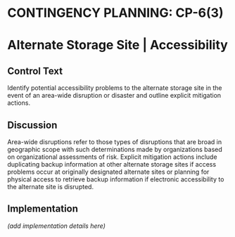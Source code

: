 # CONTINGENCY PLANNING: CP-6(3)
# Alternate Storage Site | Accessibility

## Control Text

Identify potential accessibility problems to the alternate storage site in the event of an area-wide disruption or disaster and outline explicit mitigation actions.

## Discussion

Area-wide disruptions refer to those types of disruptions that are broad in geographic scope with such determinations made by organizations based on organizational assessments of risk. Explicit mitigation actions include duplicating backup information at other alternate storage sites if access problems occur at originally designated alternate sites or planning for physical access to retrieve backup information if electronic accessibility to the alternate site is disrupted.

## Implementation

_(add implementation details here)_